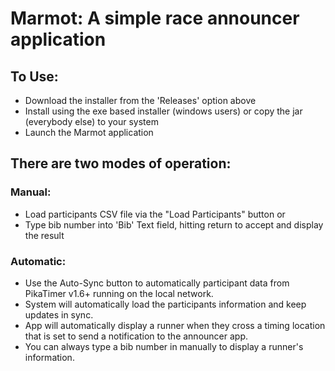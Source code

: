
# Marmot: A simple race announcer application

## To Use:
* Download the installer from the 'Releases' option above
* Install using the exe based installer (windows users) or copy the jar (everybody else) to your system
* Launch the Marmot application

## There are two modes of operation:

### Manual: 
* Load participants CSV file via the "Load Participants" button or
* Type bib number into 'Bib' Text field, hitting return to accept and display the result

### Automatic: 
* Use the Auto-Sync button to automatically  participant data from 
PikaTimer v1.6+ running on the local network.
* System will automatically load the participants information and keep updates in sync.
* App will automatically display a runner when they cross a timing location that is set to send a notification to the announcer app. 
* You can always type a bib number in manually to display a runner's information. 


